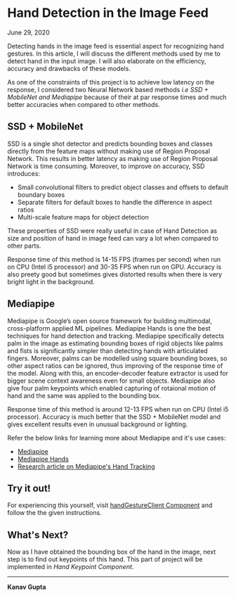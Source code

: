 # Hand Detection in the Image Feed

June 29, 2020

Detecting hands in the image feed is essential aspect for recognizing hand gestures. In this article, I will discuss the different methods used by me to detect hand in the input image. I will also elaborate on the efficiency, accuracy and drawbacks of these models.

As one of the constraints of this project is to achieve low latency on the response, I considered two Neural Network based methods *i.e SSD + MobileNet and Mediapipe* because of their at par response times and much better accuracies when compared to other methods.

## SSD + MobileNet

SSD is a single shot detector and predicts bounding boxes and classes directly from the feature maps without making use of Region Proposal Network. This results in better latency as making use of Region Proposal Network is time consuming. Moreover, to improve on accuracy, SSD introduces:

- Small convolutional filters to predict object classes and offsets to default boundary boxes
- Separate filters for default boxes to handle the difference in aspect ratios
- Multi-scale feature maps for object detection

These properties of SSD were really useful in case of Hand Detection as size and position of hand in image feed can vary a lot when compared to other parts.

Response time of this method is 14-15 FPS (frames per second) when run on CPU (Intel i5 processor) and 30-35 FPS when run on GPU. Accuracy is also preety good but sometimes gives distorted results when there is very bright light in the background.

## Mediapipe

Mediapipe is Google’s open source framework for building multimodal, cross-platform applied ML pipelines. Mediapipe Hands is one the best techniques for hand detection and tracking. Mediapipe specifically detects palm in the image as estimating bounding boxes of rigid objects like palms and fists is significantly simpler than detecting hands with articulated fingers. Moreover, palms can be modelled using square bounding boxes, so other aspect ratios can be ignored, thus improving of the response time of the model. Along with this, an encoder-decoder feature extractor is used for bigger scene context awareness even for small objects. Mediapipe also give four palm keypoints which enabled capturing of rotaional motion of hand and the same was applied to the bounding box.

Response time of this method is around 12-13 FPS when run on CPU (Intel i5 processor). Accuracy is much better that the SSD + MobileNet model and gives excellent results even in unusual background or lighting.

Refer the below links for learning more about Mediapipe and it's use cases:

- [Mediapipe](https://google.github.io/mediapipe/)
- [Mediapipe Hands](https://google.github.io/mediapipe/solutions/hands)
- [Research article on Mediapipe's Hand Tracking](https://arxiv.org/abs/2006.10214)

## Try it out!

For experiencing this yourself, visit [handGestureClient Component](https://github.com/Kanav-7/robocomp-robolab/tree/master/components/detection/test/handGestureClient) and follow the the given instructions.

## What's Next?

Now as I have obtained the bounding box of the hand in the image, next step is to find out keypoints of this hand. This part of project will be implemented in *Hand Keypoint Component*.

***

**Kanav Gupta**
